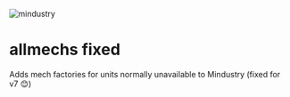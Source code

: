 ![mindustry](https://user-images.githubusercontent.com/113895869/217224933-3ea96371-72ff-45f0-82c8-62e4792703db.jpg)
# allmechs fixed
Adds mech factories for units normally unavailable to Mindustry (fixed for v7 😊)

